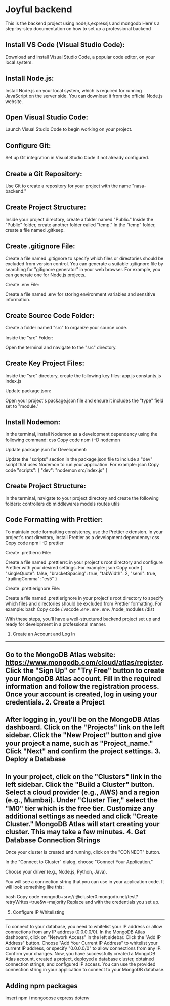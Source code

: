 # Joyful backend 
 This is the backend project using nodejs,expressjs and mongodb
Here's a step-by-step documentation on how to set up a professional backend

Install VS Code (Visual Studio Code):
------------------

Download and install Visual Studio Code, a popular code editor, on your local system.

Install Node.js:
------------------
Install Node.js on your local system, which is required for running JavaScript on the server side. You can download it from the official Node.js website.

Open Visual Studio Code:
------------------
Launch Visual Studio Code to begin working on your project.

Configure Git:
------------------
Set up Git integration in Visual Studio Code if not already configured.

Create a Git Repository:
------------------
Use Git to create a repository for your project with the name "nasa-backend."

Create Project Structure:
------------------
Inside your project directory, create a folder named "Public."
Inside the "Public" folder, create another folder called "temp."
In the "temp" folder, create a file named .gitkeep.

Create .gitignore File:
------------------
Create a file named .gitignore to specify which files or directories should be excluded from version control. You can generate a suitable .gitignore file by searching for "gitignore generator" in your web browser. For example, you can generate one for Node.js projects.

Create .env File:

Create a file named .env for storing environment variables and sensitive information.

Create Source Code Folder:
------------------------------------
Create a folder named "src" to organize your source code.

Inside the "src" Folder:

Open the terminal and navigate to the "src" directory.

Create Key Project Files:
------------------
Inside the "src" directory, create the following key files:
app.js
constants.js
index.js

Update package.json:

Open your project's package.json file and ensure it includes the "type" field set to "module."

Install Nodemon:
------------------
In the terminal, install Nodemon as a development dependency using the following command:
css
Copy code
npm i -D nodemon


Update package.json for Development:

Update the "scripts" section in the package.json file to include a "dev" script that uses Nodemon to run your application. For example:
json
Copy code
"scripts": {
  "dev": "nodemon src/index.js"
}


Create Project Structure:
------------------
In the terminal, navigate to your project directory and create the following folders:
controllers
db
middlewares
models
routes
utils

Code Formatting with Prettier:
------------------
To maintain code formatting consistency, use the Prettier extension.
In your project's root directory, install Prettier as a development dependency:
css
Copy code
npm i -D prettier


Create .prettierrc File:

Create a file named .prettierrc in your project's root directory and configure Prettier with your desired settings. For example:
json
Copy code
{
  "singleQuote": false,
  "bracketSpacing": true,
  "tabWidth": 2,
  "semi": true,
  "trailingComma": "es5"
}


Create .prettierignore File:

Create a file named .prettierignore in your project's root directory to specify which files and directories should be excluded from Prettier formatting. For example:
bash
Copy code
/.vscode
*.env
.env
.env.*
/node_modules
/dist


With these steps, you'll have a well-structured backend project  set up and ready for development in a professional manner.


1. Create an Account and Log In
-------------------------------
Go to the MongoDB Atlas website: https://www.mongodb.com/cloud/atlas/register.
Click the "Sign Up" or "Try Free" button to create your MongoDB Atlas account.
Fill in the required information and follow the registration process.
Once your account is created, log in using your credentials.
2. Create a Project
---------------------------------------------
After logging in, you'll be on the MongoDB Atlas dashboard.
Click on the "Projects" link on the left sidebar.
Click the "New Project" button and give your project a name, such as "Project_name."
Click "Next" and confirm the project settings.
3. Deploy a Database
---------------------------------------------
In your project, click on the "Clusters" link in the left sidebar.
Click the "Build a Cluster" button.
Select a cloud provider (e.g., AWS) and a region (e.g., Mumbai).
Under "Cluster Tier," select the "M0" tier which is the free tier.
Customize any additional settings as needed and click "Create Cluster."
MongoDB Atlas will start creating your cluster. This may take a few minutes.
4. Get Database Connection Strings
-----------------------------------------------------
Once your cluster is created and running, click on the "CONNECT" button.

In the "Connect to Cluster" dialog, choose "Connect Your Application."

Choose your driver (e.g., Node.js, Python, Java).

You will see a connection string that you can use in your application code. It will look something like this:

bash
Copy code
mongodb+srv://<username>:<password>@cluster0.mongodb.net/test?retryWrites=true&w=majority
Replace <username> and <password> with the credentials you set up.

5. Configure IP Whitelisting
---------------------------------------------------
To connect to your database, you need to whitelist your IP address or allow connections from any IP address (0.0.0.0/0).
In the MongoDB Atlas dashboard, click on "Network Access" in the left sidebar.
Click the "Add IP Address" button.
Choose "Add Your Current IP Address" to whitelist your current IP address, or specify "0.0.0.0/0" to allow connections from any IP.
Confirm your changes.
Now, you have successfully created a MongoDB Atlas account, created a project, deployed a database cluster, obtained connection strings, and configured IP access. You can use the provided connection string in your application to connect to your MongoDB database.
 

Adding npm packages 
------------------------------
insert 
npm i mongooose express dotenv
